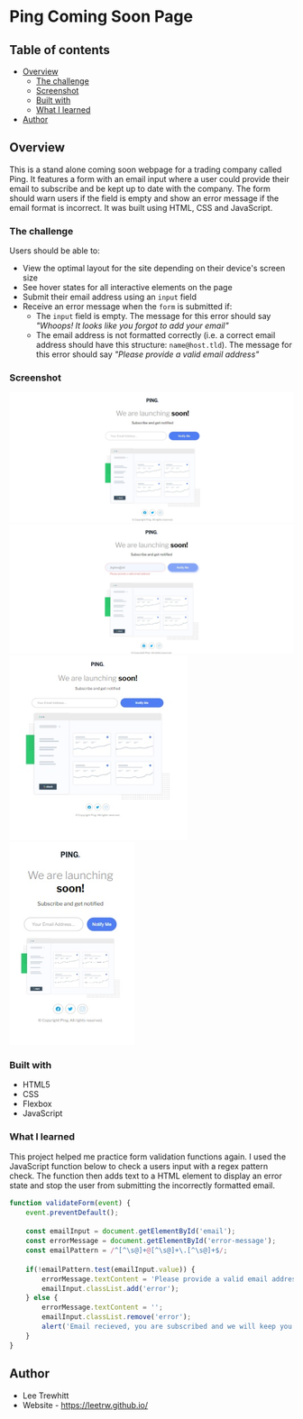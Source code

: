 # Ping Coming Soon Page

## Table of contents

- [Overview](#overview)
  - [The challenge](#the-challenge)
  - [Screenshot](#screenshot)
  - [Built with](#built-with)
  - [What I learned](#what-i-learned)
- [Author](#author)



## Overview

This is a stand alone coming soon webpage for a trading company called Ping. It features
a form with an email input where a user could provide their email to subscribe and be kept
up to date with the company. The form should warn users if the field is empty and 
show an error message if the email format is incorrect. It was built using 
HTML, CSS and JavaScript.


### The challenge

Users should be able to:

- View the optimal layout for the site depending on their device's screen size
- See hover states for all interactive elements on the page
- Submit their email address using an `input` field
- Receive an error message when the `form` is submitted if:
	- The `input` field is empty. The message for this error should say *"Whoops! It looks like you forgot to add your email"*
	- The email address is not formatted correctly (i.e. a correct email address should have this structure: `name@host.tld`). The message for this error should say *"Please provide a valid email address"*


### Screenshot


![A raw view of the webpage.](images/screenshots/screenshot1.jpg)
![Hover states and error message active.](images/screenshots/screenshot2.jpg)
![A raw tablet view.](images/screenshots/screenshot3.jpg)
![A raw mobile view.](images/screenshots/screenshot4.jpg)


### Built with

- HTML5
- CSS
- Flexbox
- JavaScript


### What I learned

This project helped me practice form validation functions again. I used the JavaScript 
function below to check a users input with a regex pattern check. The function 
then adds text to a HTML element to display an error state and stop 
the user from submitting the incorrectly formatted email.

```js
function validateForm(event) {
    event.preventDefault();

    const emailInput = document.getElementById('email');
    const errorMessage = document.getElementById('error-message');
    const emailPattern = /^[^\s@]+@[^\s@]+\.[^\s@]+$/;

    if(!emailPattern.test(emailInput.value)) {
        errorMessage.textContent = 'Please provide a valid email address!';
        emailInput.classList.add('error');
    } else {
        errorMessage.textContent = '';
        emailInput.classList.remove('error');
        alert('Email recieved, you are subscribed and we will keep you posted.');
    }
}
```

## Author
- Lee Trewhitt
- Website - https://leetrw.github.io/